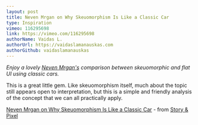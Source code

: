 ```yaml
---
layout: post
title: Neven Mrgan on Why Skeuomorphism Is Like a Classic Car
type: Inspiration
vimeo: 116295698
link: https://vimeo.com/116295698
authorName: Vaidas L.
authorUrl: https://vaidaslamanauskas.com
authorGithub: vaidaslamanauskas
---
```


_Enjoy a lovely [Neven Mrgan's](http://mrgan.tumblr.com/) comparison between skeuomorphic and flat UI using classic cars._

This is a great little gem. Like skeuomorphism itself, much about the topic still appears open to interpretation, but this is a simple and friendly analysis of the concept that we can all practically apply.

[Neven Mrgan on Why Skeuomorphism Is Like a Classic Car](https://vimeo.com/116295698) - from [Story & Pixel](https://vimeo.com/storyandpixel)